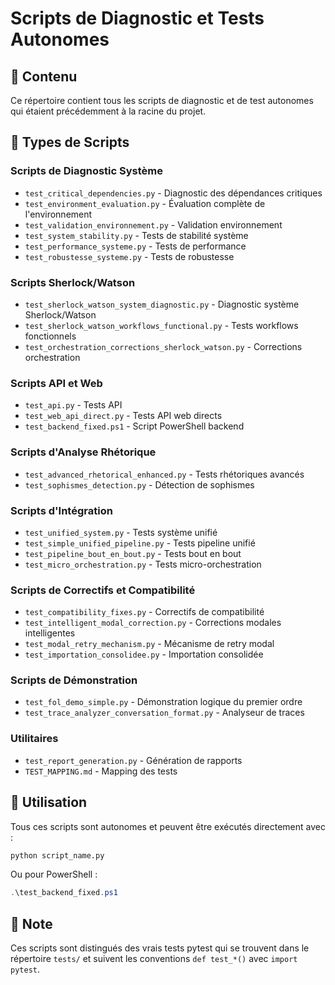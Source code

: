 # Scripts de Diagnostic et Tests Autonomes

## 📁 Contenu
Ce répertoire contient tous les scripts de diagnostic et de test autonomes qui étaient précédemment à la racine du projet.

## 🎯 Types de Scripts

### Scripts de Diagnostic Système
- `test_critical_dependencies.py` - Diagnostic des dépendances critiques
- `test_environment_evaluation.py` - Évaluation complète de l'environnement
- `test_validation_environnement.py` - Validation environnement
- `test_system_stability.py` - Tests de stabilité système
- `test_performance_systeme.py` - Tests de performance
- `test_robustesse_systeme.py` - Tests de robustesse

### Scripts Sherlock/Watson
- `test_sherlock_watson_system_diagnostic.py` - Diagnostic système Sherlock/Watson
- `test_sherlock_watson_workflows_functional.py` - Tests workflows fonctionnels
- `test_orchestration_corrections_sherlock_watson.py` - Corrections orchestration

### Scripts API et Web
- `test_api.py` - Tests API
- `test_web_api_direct.py` - Tests API web directs
- `test_backend_fixed.ps1` - Script PowerShell backend

### Scripts d'Analyse Rhétorique
- `test_advanced_rhetorical_enhanced.py` - Tests rhétoriques avancés
- `test_sophismes_detection.py` - Détection de sophismes

### Scripts d'Intégration
- `test_unified_system.py` - Tests système unifié
- `test_simple_unified_pipeline.py` - Tests pipeline unifié
- `test_pipeline_bout_en_bout.py` - Tests bout en bout
- `test_micro_orchestration.py` - Tests micro-orchestration

### Scripts de Correctifs et Compatibilité
- `test_compatibility_fixes.py` - Correctifs de compatibilité
- `test_intelligent_modal_correction.py` - Corrections modales intelligentes
- `test_modal_retry_mechanism.py` - Mécanisme de retry modal
- `test_importation_consolidee.py` - Importation consolidée

### Scripts de Démonstration
- `test_fol_demo_simple.py` - Démonstration logique du premier ordre
- `test_trace_analyzer_conversation_format.py` - Analyseur de traces

### Utilitaires
- `test_report_generation.py` - Génération de rapports
- `TEST_MAPPING.md` - Mapping des tests

## 🚀 Utilisation
Tous ces scripts sont autonomes et peuvent être exécutés directement avec :
```bash
python script_name.py
```

Ou pour PowerShell :
```powershell
.\test_backend_fixed.ps1
```

## 📝 Note
Ces scripts sont distingués des vrais tests pytest qui se trouvent dans le répertoire `tests/` et suivent les conventions `def test_*()` avec `import pytest`.